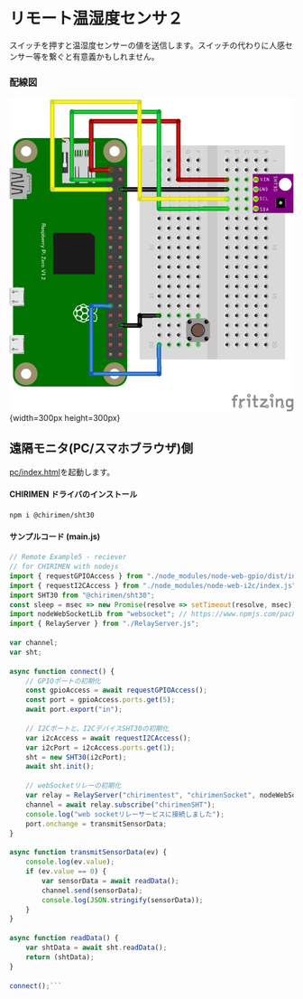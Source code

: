 # リモート温湿度センサ２
スイッチを押すと温湿度センサーの値を送信します。スイッチの代わりに人感センサー等を繋ぐと有意義かもしれません。

### 配線図

![配線図](schematic.png "schematic"){width=300px height=300px}

## 遠隔モニタ(PC/スマホブラウザ)側

[pc/index.html](https://codesandbox.io/s/github/chirimen-oh/chirimen.org/tree/master/pizero/src/esm-examples/remote_sht30_gpioin/pc?module=pc.js)を起動します。

#### CHIRIMEN ドライバのインストール

```shell
npm i @chirimen/sht30
```

#### サンプルコード (main.js)

```javascript
// Remote Example5 - reciever
// for CHIRIMEN with nodejs
import { requestGPIOAccess } from "./node_modules/node-web-gpio/dist/index.js";
import { requestI2CAccess } from "./node_modules/node-web-i2c/index.js";
import SHT30 from "@chirimen/sht30";
const sleep = msec => new Promise(resolve => setTimeout(resolve, msec));
import nodeWebSocketLib from "websocket"; // https://www.npmjs.com/package/websocket
import { RelayServer } from "./RelayServer.js";

var channel;
var sht;

async function connect() {
    // GPIOポートの初期化
    const gpioAccess = await requestGPIOAccess();
    const port = gpioAccess.ports.get(5);
    await port.export("in");

    // I2Cポートと、I2CデバイスSHT30の初期化
    var i2cAccess = await requestI2CAccess();
    var i2cPort = i2cAccess.ports.get(1);
    sht = new SHT30(i2cPort);
    await sht.init();

    // webSocketリレーの初期化
    var relay = RelayServer("chirimentest", "chirimenSocket", nodeWebSocketLib, "https://chirimen.org");
    channel = await relay.subscribe("chirimenSHT");
    console.log("web socketリレーサービスに接続しました");
    port.onchange = transmitSensorData;
}

async function transmitSensorData(ev) {
    console.log(ev.value);
    if (ev.value == 0) {
        var sensorData = await readData();
        channel.send(sensorData);
        console.log(JSON.stringify(sensorData));
    }
}

async function readData() {
    var shtData = await sht.readData();
    return (shtData);
}

connect();```
